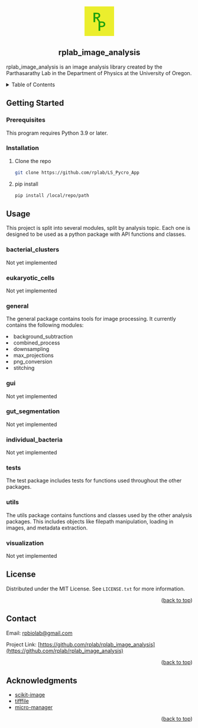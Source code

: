 <!--
MIT License

Copyright (c) 2021 Othneil Drew

Permission is hereby granted, free of charge, to any person obtaining a copy
of this software and associated documentation files (the "Software"), to deal
in the Software without restriction, including without limitation the rights
to use, copy, modify, merge, publish, distribute, sublicense, and/or sell
copies of the Software, and to permit persons to whom the Software is
furnished to do so, subject to the following conditions:

The above copyright notice and this permission notice shall be included in all
copies or substantial portions of the Software.

THE SOFTWARE IS PROVIDED "AS IS", WITHOUT WARRANTY OF ANY KIND, EXPRESS OR
IMPLIED, INCLUDING BUT NOT LIMITED TO THE WARRANTIES OF MERCHANTABILITY,
FITNESS FOR A PARTICULAR PURPOSE AND NONINFRINGEMENT. IN NO EVENT SHALL THE
AUTHORS OR COPYRIGHT HOLDERS BE LIABLE FOR ANY CLAIM, DAMAGES OR OTHER
LIABILITY, WHETHER IN AN ACTION OF CONTRACT, TORT OR OTHERWISE, ARISING FROM,
OUT OF OR IN CONNECTION WITH THE SOFTWARE OR THE USE OR OTHER DEALINGS IN THE
SOFTWARE.

-->

<!-- PROJECT LOGO -->
<br />
<div align="center">
  <a href="https://github.com/rplab/LS_Pycro_App">
    <img src="https://raw.githubusercontent.com/rplab/rplab_image_analysis/main/app_icon.png" alt="Logo" width="80" height="80">
  </a>

## rplab_image_analysis

  <p align="left">
    rplab_image_analysis is an image analysis library created by the Parthasarathy Lab in the Department of Physics at the University of Oregon.
  </p>
</div>



<!-- TABLE OF CONTENTS -->
<details>
  <summary>Table of Contents</summary>
  <ol>
    <li>
      <a href="#about-the-project">About The Project</a>
    </li>
    <li>
      <a href="#getting-started">Getting Started</a>
      <ul>
        <li><a href="#prerequisites">Prerequisites</a></li>
        <li><a href="#installation">Installation</a></li>
      </ul>
    </li>
    <li>
      <a href="#usage">Usage</a>
      <ul>
        <li><a href="#bacterial_clusters">bacterial_clusters</a></li>
        <li><a href="#eukaryotic_cells">eukaryotic_cells</a></li>
        <li><a href="#general">general</a></li>
        <li><a href="#gui">gui</a></li>
        <li><a href="#gut_segmentation">gut_segmentation</a></li>
        <li><a href="#individual_bacteria">individual_bacteria</a></li>
        <li><a href="#tests">tests</a></li>
        <li><a href="#utils">utils</a></li>
        <li><a href="#visualization">visualization</a></li>
      </ul>
    </li>
    <li><a href="#license">License</a></li>
    <li><a href="#contact">Contact</a></li>
    <li><a href="#acknowledgments">Acknowledgments</a></li>
  </ol>
</details>



<!-- GETTING STARTED -->
## Getting Started

### Prerequisites

This program requires Python 3.9 or later.

### Installation

1. Clone the repo
   ```sh
   git clone https://github.com/rplab/LS_Pycro_App
   ```
2. pip install
   ```sh
   pip install /local/repo/path
   ```



## Usage
This project is split into several modules, split by analysis topic. Each one is designed to be used as a python package with API functions and classes.

### bacterial_clusters
Not yet implemented

### eukaryotic_cells
Not yet implemented

### general
The general package contains tools for image processing. It currently contains the following modules:

  <li>background_subtraction</li>
  <li>combined_process</li>
  <li>downsampling</li>
  <li>max_projections</li>
  <li>png_conversion</li>
  <li>stitching</li>
</ul>


### gui
Not yet implemented

### gut_segmentation
Not yet implemented

### individual_bacteria
Not yet implemented

### tests
The test package includes tests for functions used throughout the other packages.

### utils
The utils package contains functions and classes used by the other analysis packages. This includes objects like
filepath manipulation, loading in images, and metadata extraction.

### visualization
Not yet implemented



<!-- LICENSE -->
## License

Distributed under the MIT License. See `LICENSE.txt` for more information.

<p align="right">(<a href="#readme-top">back to top</a>)</p>



<!-- CONTACT -->
## Contact

Email: rpbiolab@gmail.com

Project Link: [https://github.com/rplab/rplab_image_analysis](https://github.com/rplab/rplab_image_analysis)

<p align="right">(<a href="#readme-top">back to top</a>)</p>



<!-- ACKNOWLEDGMENTS -->
## Acknowledgments

* [scikit-image]()
* [tifffile](https://github.com/cgohlke/tifffile)
* [micro-manager](https://github.com/micro-manager/micro-manager)

<p align="right">(<a href="#readme-top">back to top</a>)</p>
